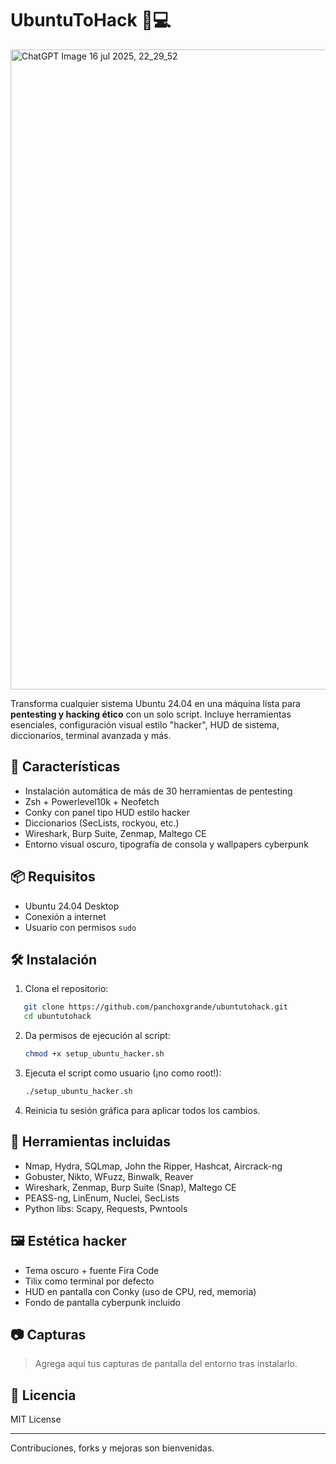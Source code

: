 
# UbuntuToHack 🧠💻

<img width="1024" height="1024" alt="ChatGPT Image 16 jul 2025, 22_29_52" src="https://github.com/user-attachments/assets/b4915b54-8615-46e5-b265-96a47b3c10b6" />

Transforma cualquier sistema Ubuntu 24.04 en una máquina lista para **pentesting y hacking ético** con un solo script. Incluye herramientas esenciales, configuración visual estilo "hacker", HUD de sistema, diccionarios, terminal avanzada y más.

## 🚀 Características

- Instalación automática de más de 30 herramientas de pentesting
- Zsh + Powerlevel10k + Neofetch
- Conky con panel tipo HUD estilo hacker
- Diccionarios (SecLists, rockyou, etc.)
- Wireshark, Burp Suite, Zenmap, Maltego CE
- Entorno visual oscuro, tipografía de consola y wallpapers cyberpunk

## 📦 Requisitos

- Ubuntu 24.04 Desktop
- Conexión a internet
- Usuario con permisos `sudo`

## 🛠 Instalación

1. Clona el repositorio:

```bash
   git clone https://github.com/panchoxgrande/ubuntutohack.git
   cd ubuntutohack
  ```

2. Da permisos de ejecución al script:

   ```bash
   chmod +x setup_ubuntu_hacker.sh
   ```

3. Ejecuta el script como usuario (¡no como root!):

   ```bash
   ./setup_ubuntu_hacker.sh
   ```

4. Reinicia tu sesión gráfica para aplicar todos los cambios.

## 🧪 Herramientas incluidas

* Nmap, Hydra, SQLmap, John the Ripper, Hashcat, Aircrack-ng
* Gobuster, Nikto, WFuzz, Binwalk, Reaver
* Wireshark, Zenmap, Burp Suite (Snap), Maltego CE
* PEASS-ng, LinEnum, Nuclei, SecLists
* Python libs: Scapy, Requests, Pwntools

## 🖼 Estética hacker

* Tema oscuro + fuente Fira Code
* Tilix como terminal por defecto
* HUD en pantalla con Conky (uso de CPU, red, memoria)
* Fondo de pantalla cyberpunk incluido

## 📷 Capturas

> Agrega aquí tus capturas de pantalla del entorno tras instalarlo.

## 📄 Licencia

MIT License

---

Contribuciones, forks y mejoras son bienvenidas.

```


